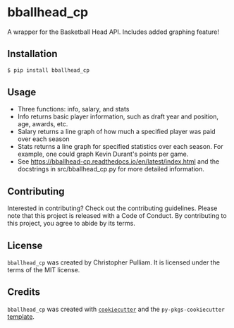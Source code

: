 # bballhead_cp

A wrapper for the Basketball Head API. Includes added graphing feature!

## Installation

```bash
$ pip install bballhead_cp
```

## Usage

- Three functions: info, salary, and stats
- Info returns basic player information, such as draft year and position, age, awards, etc.
- Salary returns a line graph of how much a specified player was paid over each season
- Stats returns a line graph for specified statistics over each season. For example, one could graph Kevin Durant's points per game.
- See https://bballhead-cp.readthedocs.io/en/latest/index.html and the docstrings in src/bballhead_cp.py for more detailed information.

## Contributing

Interested in contributing? Check out the contributing guidelines. Please note that this project is released with a Code of Conduct. By contributing to this project, you agree to abide by its terms.

## License

`bballhead_cp` was created by Christopher Pulliam. It is licensed under the terms of the MIT license.

## Credits

`bballhead_cp` was created with [`cookiecutter`](https://cookiecutter.readthedocs.io/en/latest/) and the `py-pkgs-cookiecutter` [template](https://github.com/py-pkgs/py-pkgs-cookiecutter).
